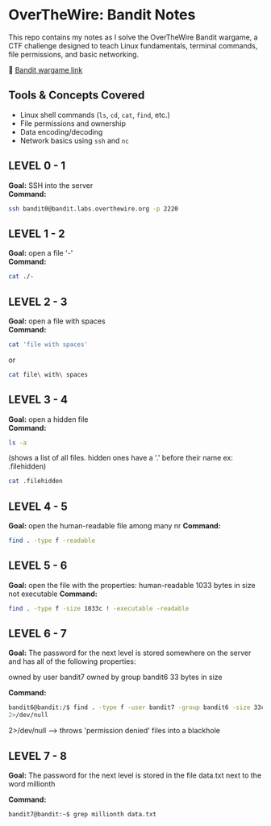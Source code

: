 # OverTheWire: Bandit Notes

This repo contains my notes as I solve the OverTheWire Bandit wargame, a CTF challenge designed to teach Linux fundamentals, terminal commands, file permissions, and basic networking.

🔗 [Bandit wargame link](https://overthewire.org/wargames/bandit/)

## Tools & Concepts Covered
- Linux shell commands (`ls`, `cd`, `cat`, `find`, etc.)
- File permissions and ownership
- Data encoding/decoding
- Network basics using `ssh` and `nc`

## LEVEL 0 - 1
**Goal:** SSH into the server  
**Command:**  
```bash
ssh bandit0@bandit.labs.overthewire.org -p 2220
```

## LEVEL 1 - 2
**Goal:** open a file '-'  
**Command:**  
```bash
cat ./-
```

## LEVEL 2 - 3
**Goal:** open a file with spaces  
**Command:**  
```bash
cat 'file with spaces'
```
or
```bash
cat file\ with\ spaces
```

## LEVEL 3 - 4
**Goal:** open a hidden file   
**Command:**  
```bash
ls -a 
```
(shows a list of all files. hidden ones have a '.' before their name ex: .filehidden)
```bash
cat .filehidden
```
## LEVEL 4 - 5
**Goal:** open the human-readable file among many nr
**Command:**  
```bash
find . -type f -readable
```
## LEVEL 5 - 6
**Goal:** open the file with the properties:
human-readable
1033 bytes in size
not executable
**Command:**  
```bash
find . -type f -size 1033c ! -executable -readable
```
## LEVEL 6 - 7
**Goal:** The password for the next level is stored somewhere on the server and has all of the following properties:

owned by user bandit7
owned by group bandit6
33 bytes in size

**Command:**  
```bash
bandit6@bandit:/$ find . -type f -user bandit7 -group bandit6 -size 33c
2>/dev/null
```
2>/dev/null --> throws 'permission denied' files into a blackhole

## LEVEL 7 - 8
**Goal:** The password for the next level is stored in the file data.txt next to the word millionth

**Command:**  
```bash
bandit7@bandit:~$ grep millionth data.txt
```
